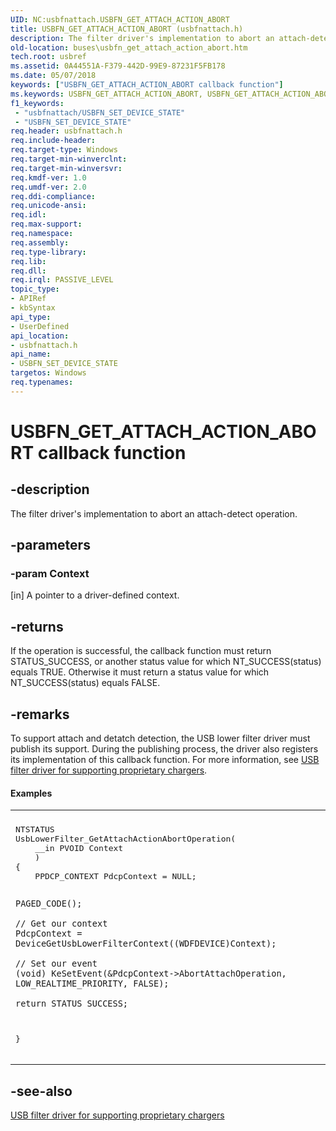 ```yaml
---
UID: NC:usbfnattach.USBFN_GET_ATTACH_ACTION_ABORT
title: USBFN_GET_ATTACH_ACTION_ABORT (usbfnattach.h)
description: The filter driver's implementation to abort an attach-detect operation.
old-location: buses\usbfn_get_attach_action_abort.htm
tech.root: usbref
ms.assetid: 0A44551A-F379-442D-99E9-87231F5FB178
ms.date: 05/07/2018
keywords: ["USBFN_GET_ATTACH_ACTION_ABORT callback function"]
ms.keywords: USBFN_GET_ATTACH_ACTION_ABORT, USBFN_GET_ATTACH_ACTION_ABORT callback, UsbFnGetAttachActionAbort, UsbFnGetAttachActionAbort callback function [Buses], buses.usbfn_get_attach_action_abort, usbfnattach/UsbFnGetAttachActionAbort
f1_keywords:
 - "usbfnattach/USBFN_SET_DEVICE_STATE"
 - "USBFN_SET_DEVICE_STATE"
req.header: usbfnattach.h
req.include-header: 
req.target-type: Windows
req.target-min-winverclnt: 
req.target-min-winversvr: 
req.kmdf-ver: 1.0
req.umdf-ver: 2.0
req.ddi-compliance: 
req.unicode-ansi: 
req.idl: 
req.max-support: 
req.namespace: 
req.assembly: 
req.type-library: 
req.lib: 
req.dll: 
req.irql: PASSIVE_LEVEL
topic_type:
- APIRef
- kbSyntax
api_type:
- UserDefined
api_location:
- usbfnattach.h
api_name:
- USBFN_SET_DEVICE_STATE
targetos: Windows
req.typenames: 
---
```


# USBFN_GET_ATTACH_ACTION_ABORT callback function


## -description


The filter driver's implementation to abort an attach-detect operation.


## -parameters




### -param Context 
[in]
    A pointer to a driver-defined context.


## -returns



If the operation is successful, the callback function must return STATUS_SUCCESS, or another status value for which NT_SUCCESS(status) equals TRUE. Otherwise it must return a status value for which NT_SUCCESS(status) equals FALSE.




## -remarks



To support attach and detatch detection, the USB lower filter driver must publish its support. During the publishing process, the driver also registers its implementation of this  callback function. For more information, see <a href="https://docs.microsoft.com/previous-versions/windows/hardware/drivers/mt188012(v=vs.85)">USB filter driver for supporting proprietary chargers</a>.


#### Examples

<div class="code"><span codelanguage=""><table>
<tr>
<th></th>
</tr>
<tr>
<td>
<pre>NTSTATUS
UsbLowerFilter_GetAttachActionAbortOperation(
    __in PVOID Context
    )
{
    PPDCP_CONTEXT PdcpContext = NULL;

    PAGED_CODE();

    // Get our context
    PdcpContext = DeviceGetUsbLowerFilterContext((WDFDEVICE)Context);

    // Set our event
    (void) KeSetEvent(&PdcpContext->AbortAttachOperation, LOW_REALTIME_PRIORITY, FALSE);

    return STATUS_SUCCESS;
}
</pre>
</td>
</tr>
</table></span></div>



## -see-also




<a href="https://docs.microsoft.com/previous-versions/windows/hardware/drivers/mt188012(v=vs.85)">USB filter driver for supporting proprietary chargers</a>
 

 

